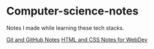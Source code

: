 # Computer-science-notes
Notes I made while learning these tech stacks.

[Git and GitHub Notes](https://github.com/Bhardwaj0412/Computer-science-notes/blob/main/Git%20and%20GitHub%20notes.pdf)
[HTML and CSS Notes for WebDev](https://github.com/Bhardwaj0412/Computer-science-notes/blob/main/WebDev%20Notes.pdf)

